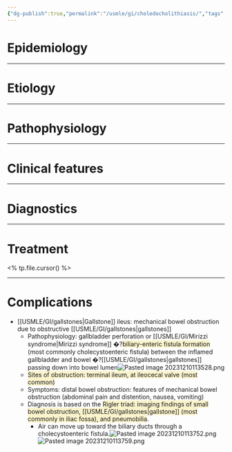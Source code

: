 ```yaml
---
{"dg-publish":true,"permalink":"/usmle/gi/choledocholithiasis/","tags":["t1"]}
---
```


# Epidemiology


---
# Etiology


---
# Pathophysiology


---
# Clinical features


---
# Diagnostics


---
# Treatment
<% tp.file.cursor() %>

---
# Complications
- [[USMLE/GI/gallstones\|Gallstone]] ileus: mechanical bowel obstruction due to obstructive [[USMLE/GI/gallstones\|gallstones]]
	- Pathophysiology: gallbladder perforation or [[USMLE/GI/Mirizzi syndrome\|Mirizzi syndrome]] �?<span style="background:rgba(240, 200, 0, 0.2)">biliary-enteric fistula formation</span> (most commonly cholecystoenteric fistula) between the inflamed gallbladder and bowel �?[[USMLE/GI/gallstones\|gallstones]] passing down into bowel lumen![Pasted image 20231210113528.png](/img/user/appendix/Pasted%20image%2020231210113528.png)
	- <span style="background:rgba(240, 200, 0, 0.2)">Sites of obstruction: terminal ileum, at ileocecal valve (most common)</span>
	- Symptoms: distal bowel obstruction: features of mechanical bowel obstruction (abdominal pain and distention, nausea, vomiting)
	- Diagnosis is based on the <span style="background:rgba(240, 200, 0, 0.2)">Rigler triad: imaging findings of small bowel obstruction, [[USMLE/GI/gallstones\|gallstone]] (most commonly in iliac fossa), and pneumobilia</span>.
		- Air can move up toward the biliary ducts through a cholecystoenteric fistula.![Pasted image 20231210113752.png](/img/user/appendix/Pasted%20image%2020231210113752.png)![Pasted image 20231210113759.png](/img/user/appendix/Pasted%20image%2020231210113759.png)

